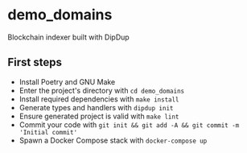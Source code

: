 # demo_domains

Blockchain indexer built with DipDup

## First steps

* Install Poetry and GNU Make
* Enter the project's directory with `cd demo_domains`
* Install required dependencies with `make install`
* Generate types and handlers with `dipdup init`
* Ensure generated project is valid with `make lint`
* Commit your code with `git init && git add -A && git commit -m 'Initial commit'` 
* Spawn a Docker Compose stack with `docker-compose up`
